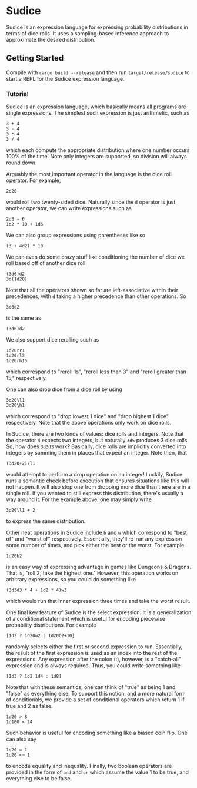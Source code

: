 # Sudice

Sudice is an expression language for expressing probability distributions in
terms of dice rolls. It uses a sampling-based inference approach to approximate
the desired distribution.

## Getting Started

Compile with `cargo build --release` and then run `target/release/sudice` to 
start a REPL for the Sudice expression language.

### Tutorial

Sudice is an expression language, which basically means all programs are single
expressions. The simplest such expression is just arithmetic, such as

```
3 + 4
3 - 4
3 * 4
3 / 4
```

which each compute the appropriate distribution where one number occurs 100% of
the time. Note only integers are supported, so division will always round down.

Arguably the most important operator in the language is the dice roll operator.
For example,

```
2d20
```

would roll two twenty-sided dice. Naturally since the `d` operator is just
another operator, we can write expressions such as

```
2d3 - 6
1d2 * 10 + 1d6
```

We can also group expressions using parentheses like so

```
(3 + 4d2) * 10
```

We can even do some crazy stuff like conditioning the number of dice we roll
based off of another dice roll

```
(3d6)d2
3d(1d20)
```

Note that all the operators shown so far are left-associative within their
precedences, with `d` taking a higher precedence than other operations. So

```
3d6d2
```

is the same as

```
(3d6)d2
```

We also support dice rerolling such as

```
1d20rr1
1d20rl3
1d20rh15
```

which correspond to "reroll 1s", "reroll less than 3" and "reroll greater
than 15," respectively.

One can also drop dice from a dice roll by using

```
3d20\l1
3d20\h1
```

which correspond to "drop lowest 1 dice" and "drop highest 1 dice"
respectively. Note that the above operations only work on dice rolls.

In Sudice, there are two kinds of values: dice rolls and integers. Note
that the operator `d` expects two integers, but naturally `3d5` produces
3 dice rolls. So, how does `3d3d3` work? Basically, dice rolls are
implicitly converted into integers by summing them in places that expect
an integer. Note then, that

```
(3d20+2)\l1
```

would attempt to perform a drop operation on an integer! Luckily, Sudice
runs a semantic check before execution that ensures situations like this
will not happen. It will also stop one from dropping more dice than there
are in a single roll. If you wanted to still express this distribution,
there's usually a way around it. For the example above, one may simply write

```
3d20\l1 + 2
```

to express the same distribution.

Other neat operations in Sudice include `b` and `w` which correspond to
"best of" and "worst of" respectively. Essentially, they'll re-run any
expression some number of times, and pick either the best or the worst. For
example

```
1d20b2
```

is an easy way of expressing advantage in games like Dungeons & Dragons. That
is, "roll 2, take the highest one." However, this operation works on arbitrary
expressions, so you could do something like

```
(3d3d3 * 4 + 1d2 * 4)w3
```

which would run that inner expression three times and take the worst result.

One final key feature of Sudice is the select expression. It is a generalization
of a conditional statement which is useful for encoding piecewise probability
distributions. For example

```
[1d2 ? 1d20w2 : 1d20b2+10]
```

randomly selects either the first or second expression to run. Essentially, the
result of the first expression is used as an index into the rest of the
expressions. Any expression after the colon (:), however, is a "catch-all" 
expression and is always required. Thus, you could write something like

```
[1d3 ? 1d2 1d4 : 1d8]
```

Note that with these semantics, one can think of "true" as being 1 and "false"
as everything else. To support this notion, and a more natural form of
conditionals, we provide a set of conditional operators which return 1 if true 
and 2 as false.

```
1d20 > 8
1d100 < 24
```

Such behavior is useful for encoding something like a biased coin flip. One can
also say

```
1d20 = 1
1d20 <> 1
```

to encode equality and inequality. Finally, two boolean operators are provided in
the form of `and` and `or` which assume the value 1 to be true, and everything
else to be false.
